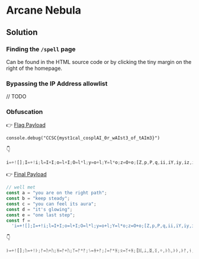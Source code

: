 # Arcane Nebula

## Solution

### Finding the `/spell` page

Can be found in the HTML source code or by clicking the tiny margin on the right of the homepage.

### Bypassing the IP Address allowlist

// TODO

### Obfuscation

👉 [Flag Payload](https://aem1k.com/transliterate.js/#%7B%22alphabet%22%3A%22iIloOyYzZpPq%22%2C%22code%22%3A%22console.debug%28%5C%22CCSC%7Bmyst1cal_cosplAI_0r_wAIst3_of_tAIm3%7D%5C%22%29%22%7D)

```
console.debug("CCSC{myst1cal_cosplAI_0r_wAIst3_of_tAIm3}")
```

👇

```javascript
i=+![];I=+!i;l=I+I;o=l+I;O=l*l;y=o+l;Y=l*o;z=O+o;[Z,p,P,q,ii,iY,iy,iz,iO,iI,iy,iz,il,iy,iO,iz,io,iz,iO,iy,iY,iO,iz,iy,iY,iz]=(iZ='\\"')+!!iZ+!iZ+iZ.iZ+{};ip=iz+iO+il+iI+P+q+ii+iz+P+iO+q,ip=ip[ip][ip],iP=iy+iO+io+il,iq=q+iY+P+ii+q+il+" ";ip(ip(iq+p+ip(iq+[..."ZIOoZIyzZIyYZIYoZIyzZIyOZIOyZyYZIOOZIOyZIOlZIYyZIOzZyiZOlZIioZIioZIloZIioZIzoZIyyZIzIZIYoZIYOZYIZIOoZIOIZIyOZIozZIOoZIyzZIYoZIYiZIyOZIiIZIIIZIozZYiZIYlZIozZIYzZIiIZIIIZIYoZIYOZYoZIozZIyzZIOYZIozZIYOZIiIZIIIZIyyZYoZIzyZOlZyI"][iP]`+`)`+p)`)``
```

👉 [Final Payload](https://aem1k.com/transliterate.js/#%7B%22alphabet%22%3A%22%u16A6%u16A2%u16A0%u16BB%u16C9%u16CA%u16C7%u16DF%u16DE%u16E6%u16E5%u16DD%u16DC%u16E0%u16D7%u16B1%u16BE%22%2C%22code%22%3A%22//%20well%20met%5Cnconst%20a%20%3D%20%5C%22you%20are%20on%20the%20right%20path%5C%22%3B%5Cnconst%20b%20%3D%20%5C%22keep%20steady%5C%22%3B%5Cnconst%20c%20%3D%20%5C%22you%20can%20feel%20its%20aura%5C%22%5Cnconst%20d%20%3D%20%5C%22it%27s%20glowing%5C%22%3B%5Cnconst%20e%20%3D%20%5C%22one%20last%20step%5C%22%3B%5Cnconst%20f%20%3D%20%27i%3D+%21%5B%5D%3BI%3D+%21i%3Bl%3DI+I%3Bo%3Dl+I%3BO%3Dl*l%3By%3Do+l%3BY%3Dl*o%3Bz%3DO+o%3B%5BZ%2Cp%2CP%2Cq%2Cii%2CiY%2Ciy%2Ciz%2CiO%2CiI%2Ciy%2Ciz%2Cil%2Ciy%2CiO%2Ciz%2Cio%2Ciz%2CiO%2Ciy%2CiY%2CiO%2Ciz%2Ciy%2CiY%2Ciz%5D%3D%28iZ%3D%5C%5C%27%5C%5C%5C%5C%5C%5C%5C%5C%5C%22%5C%5C%27%29+%21%21iZ+%21iZ+iZ.iZ+%7B%7D%3Bip%3Diz+iO+il+iI+P+q+ii+iz+P+iO+q%2Cip%3Dip%5Bip%5D%5Bip%5D%2CiP%3Diy+iO+io+il%2Ciq%3Dq+iY+P+ii+q+il+%5C%22%20%5C%22%3Bip%28ip%28iq+p+ip%28iq+%5B...%5C%22ZIOoZIyzZIyYZIYoZIyzZIyOZIOyZyYZIOOZIOyZIOlZIYyZIOzZyiZOlZIioZIioZIloZIioZIzoZIyyZIzIZIYoZIYOZYIZIOoZIOIZIyOZIozZIOoZIyzZIYoZIYiZIyOZIiIZIIIZIozZYiZIYlZIozZIYzZIiIZIIIZIYoZIYOZYoZIozZIyzZIOYZIozZIYOZIiIZIIIZIyyZYoZIzyZOlZyI%5C%22%5D%5BiP%5D%60+%60%29%60%60+p%29%60%60%29%60%60%27%3B%22%7D)

```javascript
// well met
const a = "you are on the right path";
const b = "keep steady";
const c = "you can feel its aura";
const d = "it's glowing";
const e = "one last step";
const f =
  'i=+![];I=+!i;l=I+I;o=l+I;O=l*l;y=o+l;Y=l*o;z=O+o;[Z,p,P,q,ii,iY,iy,iz,iO,iI,iy,iz,il,iy,iO,iz,io,iz,iO,iy,iY,iO,iz,iy,iY,iz]=(iZ=\'\\\\"\')+!!iZ+!iZ+iZ.iZ+{};ip=iz+iO+il+iI+P+q+ii+iz+P+iO+q,ip=ip[ip][ip],iP=iy+iO+io+il,iq=q+iY+P+ii+q+il+" ";ip(ip(iq+p+ip(iq+[..."ZIOoZIyzZIyYZIYoZIyzZIyOZIOyZyYZIOOZIOyZIOlZIYyZIOzZyiZOlZIioZIioZIloZIioZIzoZIyyZIzIZIYoZIYOZYIZIOoZIOIZIyOZIozZIOoZIyzZIYoZIYiZIyOZIiIZIIIZIozZYiZIYlZIozZIYzZIiIZIIIZIYoZIYOZYoZIozZIyzZIOYZIozZIYOZIiIZIIIZIyyZYoZIzyZOlZyI"][iP]`+`)`+p)`)``';
```

👇

```javascript
ᚦ=+![];ᚢ=+!ᚦ;ᚠ=ᚢ+ᚢ;ᚻ=ᚠ+ᚢ;ᛉ=ᚠ*ᚠ;ᛊ=ᚻ+ᚠ;ᛇ=ᚠ*ᚻ;ᛟ=ᛉ+ᚻ;[ᛞ,ᛦ,ᛥ,ᛝ,ᛜ,ᚦᚢ,ᚦᚦ,ᚦᚠ,ᚾ,ᛠ,ᚦᚦ,ᚦᚠ,ᛗ,ᚦᚦ,ᚾ,ᚦᚠ,ᚱ,ᚦᚠ,ᚾ,ᚦᚦ,ᚦᚢ,ᚾ,ᚦᚠ,ᚦᚦ,ᚦᚢ,ᚦᚠ]=(ᚦᚻ='\\"')+!!ᚦᚻ+!ᚦᚻ+ᚦᚻ.ᚦᚻ+{};ᚦᛉ=ᚦᚠ+ᚾ+ᛗ+ᛠ+ᛥ+ᛝ+ᛜ+ᚦᚠ+ᛥ+ᚾ+ᛝ,ᚦᛉ=ᚦᛉ[ᚦᛉ][ᚦᛉ],ᚦᛊ=ᚦᚦ+ᚾ+ᚱ+ᛗ,ᚦᛇ=ᛝ+ᚦᚢ+ᛥ+ᛜ+ᛝ+ᛗ+" ";ᚦᛉ(ᚦᛉ(ᚦᛇ+ᛦ+ᚦᛉ(ᚦᛇ+[..."ᛞᛊᛟᛞᛊᛟᛞᛉᚦᛞᚢᛇᛟᛞᚢᛉᛊᛞᚢᛊᛉᛞᚢᛊᛉᛞᛉᚦᛞᚢᛊᛊᛞᚢᛉᛊᛞᚢᛇᛉᛞᚢᚠᛞᚢᛉᚻᛞᚢᛊᛟᛞᚢᛊᛇᛞᚢᛇᚻᛞᚢᛇᛉᛞᛉᚦᛞᚢᛉᚢᛞᛉᚦᛞᛟᛊᛞᛉᚦᛞᛉᚠᛞᚢᛟᚢᛞᚢᛊᛟᛞᚢᛇᛊᛞᛉᚦᛞᚢᛉᚢᛞᚢᛇᚠᛞᚢᛉᛊᛞᛉᚦᛞᚢᛊᛟᛞᚢᛊᛇᛞᛉᚦᛞᚢᛇᛉᛞᚢᛊᚦᛞᚢᛉᛊᛞᛉᚦᛞᚢᛇᚠᛞᚢᛊᚢᛞᚢᛉᛟᛞᚢᛊᚦᛞᚢᛇᛉᛞᛉᚦᛞᚢᛇᚦᛞᚢᛉᚢᛞᚢᛇᛉᛞᚢᛊᚦᛞᛉᚠᛞᛟᚻᛞᚢᚠᛞᚢᛉᚻᛞᚢᛊᛟᛞᚢᛊᛇᛞᚢᛇᚻᛞᚢᛇᛉᛞᛉᚦᛞᚢᛉᚠᛞᛉᚦᛞᛟᛊᛞᛉᚦᛞᛉᚠᛞᚢᛊᚻᛞᚢᛉᛊᛞᚢᛉᛊᛞᚢᛇᚦᛞᛉᚦᛞᚢᛇᚻᛞᚢᛇᛉᛞᚢᛉᛊᛞᚢᛉᚢᛞᚢᛉᛉᛞᚢᛟᚢᛞᛉᚠᛞᛟᚻᛞᚢᚠᛞᚢᛉᚻᛞᚢᛊᛟᛞᚢᛊᛇᛞᚢᛇᚻᛞᚢᛇᛉᛞᛉᚦᛞᚢᛉᚻᛞᛉᚦᛞᛟᛊᛞᛉᚦᛞᛉᚠᛞᚢᛟᚢᛞᚢᛊᛟᛞᚢᛇᛊᛞᛉᚦᛞᚢᛉᚻᛞᚢᛉᚢᛞᚢᛊᛇᛞᛉᚦᛞᚢᛉᛇᛞᚢᛉᛊᛞᚢᛉᛊᛞᚢᛊᛉᛞᛉᚦᛞᚢᛊᚢᛞᚢᛇᛉᛞᚢᛇᚻᛞᛉᚦᛞᚢᛉᚢᛞᚢᛇᛊᛞᚢᛇᚠᛞᚢᛉᚢᛞᛉᚠᛞᚢᚠᛞᚢᛉᚻᛞᚢᛊᛟᛞᚢᛊᛇᛞᚢᛇᚻᛞᚢᛇᛉᛞᛉᚦᛞᚢᛉᛉᛞᛉᚦᛞᛟᛊᛞᛉᚦᛞᛉᚠᛞᚢᛊᚢᛞᚢᛇᛉᛞᛉᛟᛞᚢᛇᚻᛞᛉᚦᛞᚢᛉᛟᛞᚢᛊᛉᛞᚢᛊᛟᛞᚢᛇᛟᛞᚢᛊᚢᛞᚢᛊᛇᛞᚢᛉᛟᛞᛉᚠᛞᛟᚻᛞᚢᚠᛞᚢᛉᚻᛞᚢᛊᛟᛞᚢᛊᛇᛞᚢᛇᚻᛞᚢᛇᛉᛞᛉᚦᛞᚢᛉᛊᛞᛉᚦᛞᛟᛊᛞᛉᚦᛞᛉᚠᛞᚢᛊᛟᛞᚢᛊᛇᛞᚢᛉᛊᛞᛉᚦᛞᚢᛊᛉᛞᚢᛉᚢᛞᚢᛇᚻᛞᚢᛇᛉᛞᛉᚦᛞᚢᛇᚻᛞᚢᛇᛉᛞᚢᛉᛊᛞᚢᛇᚦᛞᛉᚠᛞᛟᚻᛞᚢᚠᛞᚢᛉᚻᛞᚢᛊᛟᛞᚢᛊᛇᛞᚢᛇᚻᛞᚢᛇᛉᛞᛉᚦᛞᚢᛉᛇᛞᛉᚦᛞᛟᛊᛞᛉᚦᛞᛉᛟᛞᚢᛊᚢᛞᛟᛊᛞᛊᚻᛞᛉᚢᛞᚢᚻᚻᛞᚢᚻᛊᛞᛟᚻᛞᚢᚢᚢᛞᛟᛊᛞᛊᚻᛞᛉᚢᛞᚢᛊᚢᛞᛟᚻᛞᚢᛊᛉᛞᛟᛊᛞᚢᚢᚢᛞᛊᚻᛞᚢᚢᚢᛞᛟᚻᛞᚢᛊᛟᛞᛟᛊᛞᚢᛊᛉᛞᛊᚻᛞᚢᚢᚢᛞᛟᚻᛞᚢᚢᛟᛞᛟᛊᛞᚢᛊᛉᛞᛊᚠᛞᚢᛊᛉᛞᛟᚻᛞᚢᛟᚢᛞᛟᛊᛞᚢᛊᛟᛞᛊᚻᛞᚢᛊᛉᛞᛟᚻᛞᚢᚻᚢᛞᛟᛊᛞᚢᛊᛉᛞᛊᚠᛞᚢᛊᛟᛞᛟᚻᛞᚢᛟᚠᛞᛟᛊᛞᚢᚢᛟᛞᛊᚻᛞᚢᛊᛟᛞᛟᚻᛞᚢᚻᚻᛞᚢᚻᚠᛞᛊᛉᛞᚢᛇᚦᛞᛊᛉᛞᚢᚠᚦᛞᛊᛉᛞᚢᛇᚢᛞᛊᛉᛞᚢᛊᚢᛞᚢᛊᚢᛞᛊᛉᛞᚢᛊᚢᛞᚢᚻᚢᛞᛊᛉᛞᚢᛊᚢᛞᚢᛟᚢᛞᛊᛉᛞᚢᛊᚢᛞᚢᛟᚠᛞᛊᛉᛞᚢᛊᚢᛞᚢᚢᛟᛞᛊᛉᛞᚢᛊᚢᛞᚢᚢᚢᛞᛊᛉᛞᚢᛊᚢᛞᚢᛟᚢᛞᛊᛉᛞᚢᛊᚢᛞᚢᛟᚠᛞᛊᛉᛞᚢᛊᚢᛞᚢᛊᛉᛞᛊᛉᛞᚢᛊᚢᛞᚢᛟᚢᛞᛊᛉᛞᚢᛊᚢᛞᚢᚢᛟᛞᛊᛉᛞᚢᛊᚢᛞᚢᛟᚠᛞᛊᛉᛞᚢᛊᚢᛞᚢᛊᛟᛞᛊᛉᛞᚢᛊᚢᛞᚢᛟᚠᛞᛊᛉᛞᚢᛊᚢᛞᚢᚢᛟᛞᛊᛉᛞᚢᛊᚢᛞᚢᛟᚢᛞᛊᛉᛞᚢᛊᚢᛞᚢᚻᚢᛞᛊᛉᛞᚢᛊᚢᛞᚢᚢᛟᛞᛊᛉᛞᚢᛊᚢᛞᚢᛟᚠᛞᛊᛉᛞᚢᛊᚢᛞᚢᛟᚢᛞᛊᛉᛞᚢᛊᚢᛞᚢᚻᚢᛞᛊᛉᛞᚢᛊᚢᛞᚢᛟᚠᛞᚢᚻᛊᛞᛟᛊᛞᛊᚦᛞᚢᛊᚢᛞᚢᚻᚠᛞᛟᛊᛞᚢᚻᛉᛞᛉᛟᛞᚢᚻᛉᛞᚢᚻᛉᛞᚢᚻᛉᛞᚢᚻᛉᛞᛉᚠᛞᚢᚻᛉᛞᛉᛟᛞᛊᚢᛞᛊᚻᛞᛉᚢᛞᛉᚢᛞᚢᛊᚢᛞᚢᚻᚠᛞᛊᚻᛞᛉᚢᛞᚢᛊᚢᛞᚢᚻᚠᛞᛊᚻᛞᚢᛊᚢᛞᚢᚻᚠᛞᛊᛇᛞᚢᛊᚢᛞᚢᚻᚠᛞᛊᚻᛞᚢᛟᚻᛞᚢᛟᛊᛞᛟᚻᛞᚢᛊᚢᛞᚢᛇᚦᛞᛟᛊᛞᚢᛊᚢᛞᚢᛟᚠᛞᛊᚻᛞᚢᛊᚢᛞᚢᚢᛟᛞᛊᚻᛞᚢᛊᚢᛞᚢᛊᛉᛞᛊᚻᛞᚢᛊᚢᛞᚢᚢᚢᛞᛊᚻᛞᚢᚠᚦᛞᛊᚻᛞᚢᛇᚢᛞᛊᚻᛞᚢᛊᚢᛞᚢᛊᚢᛞᛊᚻᛞᚢᛊᚢᛞᚢᛟᚠᛞᛊᚻᛞᚢᚠᚦᛞᛊᚻᛞᚢᛊᚢᛞᚢᚢᛟᛞᛊᚻᛞᚢᛇᚢᛞᛊᛉᛞᚢᛊᚢᛞᚢᛇᚦᛞᛟᛊᛞᚢᛊᚢᛞᚢᛇᚦᛞᚢᚻᚻᛞᚢᛊᚢᛞᚢᛇᚦᛞᚢᚻᛊᛞᚢᚻᚻᛞᚢᛊᚢᛞᚢᛇᚦᛞᚢᚻᛊᛞᛊᛉᛞᚢᛊᚢᛞᚢᚠᚦᛞᛟᛊᛞᚢᛊᚢᛞᚢᛟᚢᛞᛊᚻᛞᚢᛊᚢᛞᚢᚢᛟᛞᛊᚻᛞᚢᛊᚢᛞᚢᛊᛟᛞᛊᚻᛞᚢᛊᚢᛞᚢᛊᛉᛞᛊᛉᛞᚢᛊᚢᛞᚢᛇᚢᛞᛟᛊᛞᚢᛇᚢᛞᛊᚻᛞᚢᛊᚢᛞᚢᚻᚢᛞᛊᚻᛞᚢᚠᚦᛞᛊᚻᛞᚢᛊᚢᛞᚢᛊᚢᛞᛊᚻᛞᚢᛇᚢᛞᛊᚻᛞᚢᛊᚢᛞᚢᛊᛉᛞᛊᚻᛞᛉᚠᛞᛉᚦᛞᛉᚠᛞᛟᚻᛞᚢᛊᚢᛞᚢᛇᚦᛞᛊᚦᛞᚢᛊᚢᛞᚢᛇᚦᛞᛊᚦᛞᚢᛊᚢᛞᚢᛇᚢᛞᛊᚻᛞᚢᛇᚦᛞᛊᚻᛞᚢᛊᚢᛞᚢᛇᚦᛞᛊᚦᛞᚢᛊᚢᛞᚢᛇᚢᛞᛊᚻᛞᚢᚻᚻᛞᛊᛇᛞᛊᛇᛞᛊᛇᛞᛉᚠᛞᚢᚻᚠᛞᚢᚢᚢᛞᚢᚢᛟᛞᚢᛊᛟᛞᚢᚻᚠᛞᚢᚢᚢᛞᚢᛟᚢᛞᚢᛟᚠᛞᚢᚻᚠᛞᚢᚢᚢᛞᚢᛟᚢᛞᚢᚻᚢᛞᚢᚻᚠᛞᚢᚢᚢᛞᚢᚻᚢᛞᚢᛊᛟᛞᚢᚻᚠᛞᚢᚢᚢᛞᚢᛟᚢᛞᚢᛟᚠᛞᚢᚻᚠᛞᚢᚢᚢᛞᚢᛟᚢᛞᚢᚢᛟᛞᚢᚻᚠᛞᚢᚢᚢᛞᚢᚢᛟᛞᚢᛟᚢᛞᚢᚻᚠᛞᚢᛟᚢᛞᚢᚻᚢᛞᚢᚻᚠᛞᚢᚢᚢᛞᚢᚢᛟᛞᚢᚢᛟᛞᚢᚻᚠᛞᚢᚢᚢᛞᚢᚢᛟᛞᚢᛟᚢᛞᚢᚻᚠᛞᚢᚢᚢᛞᚢᚢᛟᛞᚢᛊᛉᛞᚢᚻᚠᛞᚢᚢᚢᛞᚢᚻᚢᛞᚢᛟᚢᛞᚢᚻᚠᛞᚢᚢᚢᛞᚢᚢᛟᛞᚢᛟᚠᛞᚢᚻᚠᛞᚢᛟᚢᛞᚢᛊᚢᛞᚢᚻᚠᛞᚢᚢᛟᛞᚢᛊᛉᛞᚢᚻᚠᛞᚢᚢᚢᛞᚢᛊᚢᛞᚢᛊᛟᛞᚢᚻᚠᛞᚢᚢᚢᛞᚢᛊᚢᛞᚢᛊᛟᛞᚢᚻᚠᛞᚢᚢᚢᛞᚢᛊᛉᛞᚢᛊᛟᛞᚢᚻᚠᛞᚢᚢᚢᛞᚢᛊᚢᛞᚢᛊᛟᛞᚢᚻᚠᛞᚢᚢᚢᛞᚢᛟᚠᛞᚢᛊᛟᛞᚢᚻᚠᛞᚢᚢᚢᛞᚢᛟᚢᛞᚢᛟᚢᛞᚢᚻᚠᛞᚢᚢᚢᛞᚢᛟᚠᛞᚢᚢᚢᛞᚢᚻᚠᛞᚢᚢᚢᛞᚢᚻᚢᛞᚢᛊᛟᛞᚢᚻᚠᛞᚢᚢᚢᛞᚢᚻᚢᛞᚢᚢᛟᛞᚢᚻᚠᛞᚢᚻᚢᛞᚢᚢᚢᛞᚢᚻᚠᛞᚢᚢᚢᛞᚢᚢᛟᛞᚢᛊᛟᛞᚢᚻᚠᛞᚢᚢᚢᛞᚢᚢᛟᛞᚢᚢᚢᛞᚢᚻᚠᛞᚢᚢᚢᛞᚢᛟᚢᛞᚢᚢᛟᛞᚢᚻᚠᛞᚢᚢᚢᛞᚢᛊᛟᛞᚢᛟᚠᛞᚢᚻᚠᛞᚢᚢᚢᛞᚢᚢᛟᛞᚢᛊᛟᛞᚢᚻᚠᛞᚢᚢᚢᛞᚢᛟᚢᛞᚢᛟᚠᛞᚢᚻᚠᛞᚢᚢᚢᛞᚢᚻᚢᛞᚢᛊᛟᛞᚢᚻᚠᛞᚢᚢᚢᛞᚢᚻᚢᛞᚢᛊᚢᛞᚢᚻᚠᛞᚢᚢᚢᛞᚢᛟᚢᛞᚢᚢᛟᛞᚢᚻᚠᛞᚢᚢᚢᛞᚢᛊᚢᛞᚢᚢᚢᛞᚢᚻᚠᛞᚢᚢᚢᛞᚢᚢᚢᛞᚢᚢᚢᛞᚢᚻᚠᛞᚢᚢᚢᛞᚢᛊᛟᛞᚢᛟᚠᛞᚢᚻᚠᛞᚢᚻᚢᛞᚢᛊᚢᛞᚢᚻᚠᛞᚢᚢᚢᛞᚢᚻᚢᛞᚢᛊᛉᛞᚢᚻᚠᛞᚢᚢᚢᛞᚢᛊᛟᛞᚢᛟᚠᛞᚢᚻᚠᛞᚢᚢᚢᛞᚢᚻᚢᛞᚢᛟᚠᛞᚢᚻᚠᛞᚢᚢᚢᛞᚢᛊᚢᛞᚢᚢᚢᛞᚢᚻᚠᛞᚢᚢᚢᛞᚢᚢᚢᛞᚢᚢᚢᛞᚢᚻᚠᛞᚢᚢᚢᛞᚢᚻᚢᛞᚢᛊᛟᛞᚢᚻᚠᛞᚢᚢᚢᛞᚢᚻᚢᛞᚢᚢᛟᛞᚢᚻᚠᛞᚢᚻᚢᛞᚢᛊᛟᛞᚢᚻᚠᛞᚢᚢᚢᛞᚢᛊᛟᛞᚢᛟᚠᛞᚢᚻᚠᛞᚢᚢᚢᛞᚢᛟᚢᛞᚢᛟᚠᛞᚢᚻᚠᛞᚢᚢᚢᛞᚢᚢᛟᛞᚢᚻᚢᛞᚢᚻᚠᛞᚢᚢᚢᛞᚢᛊᛟᛞᚢᛟᚠᛞᚢᚻᚠᛞᚢᚢᚢᛞᚢᚻᚢᛞᚢᚢᛟᛞᚢᚻᚠᛞᚢᚢᚢᛞᚢᛊᚢᛞᚢᚢᚢᛞᚢᚻᚠᛞᚢᚢᚢᛞᚢᚢᚢᛞᚢᚢᚢᛞᚢᚻᚠᛞᚢᚢᚢᛞᚢᛟᚢᛞᚢᛟᚢᛞᚢᚻᚠᛞᚢᚻᚢᛞᚢᛊᛟᛞᚢᚻᚠᛞᚢᚢᚢᛞᚢᛟᚠᛞᚢᛟᚢᛞᚢᚻᚠᛞᚢᚢᛟᛞᚢᛊᛉᛞᚢᚻᚠᛞᚢᛟᚢᛞᚢᚢᚢᛞᛉᚠᛞᚢᚻᛊᛞᚢᚻᚻᛞᚢᛊᚢᛞᚢᚠᚦᛞᚢᚻᛊᛞᚢᛉᚦᛞᛊᚻᛞᚢᛉᚦᛞᛊᚢᛞᚢᛉᚦᛞᚢᛉᚦᛞᛊᚻᛞᚢᛇᚦᛞᛊᚢᛞᚢᛉᚦᛞᚢᛉᚦᛞᛊᚢᛞᚢᛉᚦᛞᚢᛉᚦᛞᛉᛟᛞᛟᚻ"][ᚦᛊ]`+`)`+ᛦ)`)``
```
